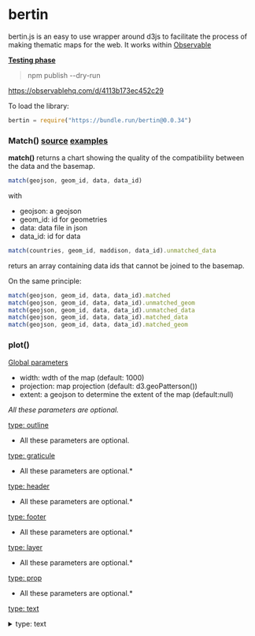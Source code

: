 # bertin

bertin.js is an easy to use wrapper around d3js to facilitate the process of making thematic maps for the web. It works within [Observable](https://observablehq.com/)

**<ins>Testing phase</ins>**

> npm publish --dry-run

https://observablehq.com/d/4113b173ec452c29

To load the library:
~~~js
bertin = require("https://bundle.run/bertin@0.0.34")
~~~

### Match() [source]() [examples]()

**match()** returns a chart showing the quality of the compatibility between the data and the basemap.

~~~js
match(geojson, geom_id, data, data_id)
~~~

with

- geojson: a geojson
- geom_id: id for geometries
- data: data file in json
- data_id: id for data

~~~js
match(countries, geom_id, maddison, data_id).unmatched_data
~~~

returs an array containing data ids that cannot be joined to the basemap.

On the same principle:

~~~js
match(geojson, geom_id, data, data_id).matched
match(geojson, geom_id, data, data_id).unmatched_geom
match(geojson, geom_id, data, data_id).unmatched_data
match(geojson, geom_id, data, data_id).matched_data
match(geojson, geom_id, data, data_id).matched_geom
~~~


### plot()

<ins>Global parameters</ins>

- width: wdth of the map (default: 1000)
- projection: map projection (default: d3.geoPatterson())
- extent: a geojson to determine the extent of the map (default:null)

*All these parameters are optional.*

<ins>type: outline</ins>

* All these parameters are optional.

<ins>type: graticule</ins>

* All these parameters are optional.*

<ins>type: header</ins>

* All these parameters are optional.*

<ins>type: footer</ins>

* All these parameters are optional.*

<ins>type: layer</ins>

* All these parameters are optional.*

<ins>type: prop</ins>

* All these parameters are optional.*

<ins>type: text</ins>

<details><summary>type: text</summary>
<p>

Required

- x: position in x
- y: position in y
- text: text to display. With the backticks, it is possible to display a text on several lines (default: "Your text here!")

Optional

- fontsize: text size (default: 15)
- margin: Margin around the text (default: 0)
- anchor: Text anchor. start, middle, end (default: "start")
- baseline: alignment baseline. "baseline", "middle", "hanging" (default:"hanging")
- fill: Text color (default: "#474342")
- stroke Stroke color (default: "none")
- frame_fill: Frame background color (default:"none")
- frame_stroke: Frame stroke color (default: "none")
- frame_strokewidth. Thickness of the frame contour (default: 1)
- frame_opacity: Frame opacity (default: 1)
```

Example

~~~js

~~~

</p>
</details>
